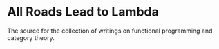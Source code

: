 # All Roads Lead to Lambda

The source for the collection of writings on functional programming and category theory.